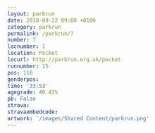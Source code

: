 ```yaml
---
layout: parkrun
date: 2018-09-22 09:00 +0100
category: parkrun
permalink: /parkrun/7
number: 7
locnumber: 1
location: Pocket
locurl: http://parkrun.org.uk/pocket
runnumber: 15
pos: 116
genderpos: 
time: '33:53'
agegrade: 40.43%
pb: False
strava: 
stravaembedcode:
artwork: '/images/Shared Content/parkrun.png'
---
```

